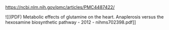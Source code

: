 
https://ncbi.nlm.nih.gov/pmc/articles/PMC4487422/

![[(PDF) Metabolic effects of glutamine on the heart. Anaplerosis versus the hexosamine biosynthetic pathway - 2012 - nihms702398.pdf]]
